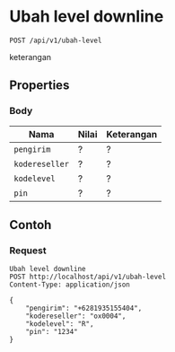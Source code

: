 # Ubah level downline
```http
POST /api/v1/ubah-level
```
keterangan
## Properties
### Body
Nama  | Nilai | Keterangan
--- | --- | ---
<code>pengirim</code> | ? | ?
<code>kodereseller</code> | ? | ?
<code>kodelevel</code> | ? | ?
<code>pin</code> | ? | ?

## Contoh

### Request
```http
Ubah level downline
POST http://localhost/api/v1/ubah-level
Content-Type: application/json

{
    "pengirim": "+6281935155404",
    "kodereseller": "ox0004",
    "kodelevel": "R",
    "pin": "1234"
}
```
